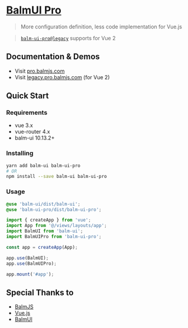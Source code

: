 # [BalmUI Pro](https://pro.balmjs.com/)

> More configuration definition, less code implementation for Vue.js

> [`balm-ui-pro@legacy`](https://github.com/balmjs/balm-ui-pro/tree/legacy) supports for Vue 2

## Documentation & Demos

- Visit [pro.balmjs.com](https://pro.balmjs.com/)
- Visit [legacy.pro.balmjs.com](https://legacy.pro.balmjs.com/) (for Vue 2)

## Quick Start

### Requirements

- vue 3.x
- vue-router 4.x
- balm-ui 10.13.2+

### Installing

```sh
yarn add balm-ui balm-ui-pro
# OR
npm install --save balm-ui balm-ui-pro
```

### Usage

```scss
@use 'balm-ui/dist/balm-ui';
@use 'balm-ui-pro/dist/balm-ui-pro';
```

```js
import { createApp } from 'vue';
import App from '@/views/layouts/app';
import BalmUI from 'balm-ui';
import BalmUIPro from 'balm-ui-pro';

const app = createApp(App);

app.use(BalmUI);
app.use(BalmUIPro);

app.mount('#app');
```

## Special Thanks to

- [BalmJS](https://balm.js.org/)
- [Vue.js](https://vuejs.org/)
- [BalmUI](https://material.balmjs.com/)
